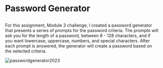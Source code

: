 # Password Generator
## 
For this assignment, Module 3 challenge, I created a password generator that presents a series of prompts for the password criteria. The prompts will ask you for the length of a password, between 8 - 128 characters, and if you want lowercase, uppercase, numbers, and special characters. After each prompt is answered, the generator will create a password based on the selected criteria.

![passwordgenerator2023](https://github.com/ecalmrd/Password-Generator/assets/110567243/86a5112d-6a91-4e9c-862f-e046dec30169)
